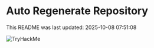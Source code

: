 # Auto Regenerate Repository

This README was last updated: 2025-10-08 07:51:08

 ![TryHackMe](https://tryhackme.com/badge/533634)